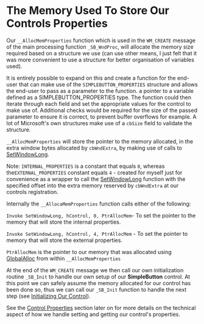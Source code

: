 # The Memory Used To Store Our Controls Properties

Our `__AllocMemProperties` function which is used in the `WM_CREATE` message of the main processing function `_SB_WndProc`, will allocate the memory size required based on a structure we use \(can use other means, I just felt that it was more convenient to use a structure for better organisation of variables used\).

It is entirely possible to expand on this and create a function for the end-user that can make use of the `SIMPLEBUTTON_PROPERTIES` structure and allows the end-user to pass as a parameter to the function. a pointer to a variable defined as a SIMPLEBUTTON\_PROPERTIES type. The function could then iterate through each field and set the appropriate values for the control to make use of. Additional checks would be required for the size of the passed parameter to ensure it is correct, to prevent buffer overflows for example. A lot of Microsoft's own structures make use of a `cbSize` field to validate the structure.

`__AllocMemProperties` will store the pointer to the memory allocated, in the extra window bytes allocated by `cbWndExtra`, by making use of calls to [SetWindowLong](https://msdn.microsoft.com/en-us/library/windows/desktop/ms633591%28v=vs.85%29.aspx).

Note: `INTERNAL_PROPERTIES` is a constant that equals `0`, whereas the`EXTERNAL_PROPERTIES` constant equals `4` - created for myself  just for convenience as a wrapper to call the [SetWindowLong](https://msdn.microsoft.com/en-us/library/windows/desktop/ms633591%28v=vs.85%29.aspx) function with the specified offset into the extra memory reserved by `cbWndExtra` at our controls registration.

Internally the `__AllocaMemProperties` function calls either of the following:

`Invoke SetWindowLong, hControl, 0, PtrAllocMem`-  To set the pointer to the memory that will store the internal properties.

`Invoke SetWindowLong, hControl, 4, PtrAllocMem` - To set the pointer to memory that will store the external properties.

`PtrAllocMem` is the pointer to our memory that was allocated using [GlobalAlloc](https://msdn.microsoft.com/en-us/library/windows/desktop/aa366574%28v=vs.85%29.aspx) from within `__AllocMemProperties`

At the end of the `WM_CREATE` message we then call our own initialization routine `_SB_Init` to handle our own setup of our **SimpleButton** control. At this point we can safely assume the memory allocated for our control has been done so, thus we can call our `_SB_Init` function to handle the next step \(see [Initializing Our Control](//initializing-our-control.md)\).

See the [Control Properties](/control-properties.md) section later on for more details on the technical aspect of how we handle setting and getting our control's properties.

